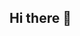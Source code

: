 ## Hi there 👋

<!--
**Edelar/Edelar** is a ✨ _special_ ✨ repository because its `README.md` (this file) appears on your GitHub profile.

I am a Senior Clinical Lecturer in Primary Care and Mental Health at the University of Liverpool and a General Practitioner (GP) in a local practice.
I believe that digital technologies can reduce the pressures on general practice and support everyone's efforts to be healthier and happier.

- 🔭 I’m currently working on projects:
      - translating retinal images into clinical information that can diagnose high blood pressure, define its severy and guide treatments
      - developing a system for an easier and better systematic medication review (SMR) as a team member of the DynAIRx project
      - developing a tool predicting the optimal skeletal muscle mass for the healthiest blood pressure.
    
- 🌱 While I have a PhD in my medical field (University of Birmingham, UK, 2012), I am pursuing a Master of Science in Data Science for Health and Social Care course at the University of Edinburgh in my free time.
- 📫 My email: eduard.shantsila@liverpool.ac.uk
-->
